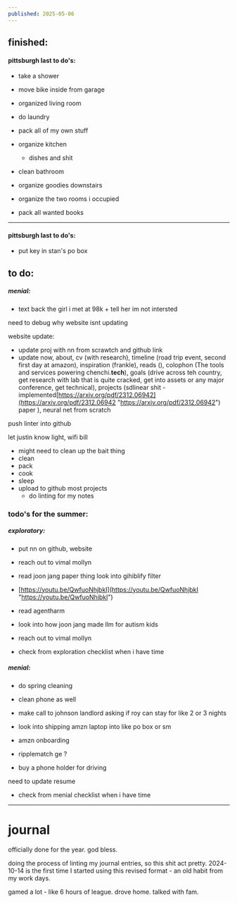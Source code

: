 ```yaml
---
published: 2025-05-06
---
```

## finished:

#### pittsburgh last to do's:
- take a shower 
- move bike inside from garage
- organized living room
- do laundry 
- pack all of my own stuff
- organize kitchen
	- dishes and shit
- clean bathroom
- organize goodies downstairs
- organize the two rooms i occupied

- pack all wanted books 

---
#### pittsburgh last to do's:

- put key in stan's po box

## to do:
##### menial:
- text back the girl i met at 98k + tell her im not intersted 

need to debug why website isnt updating

website update:
- update proj with nn from scrawtch and github link
- update now, about, cv (with research), timeline (road trip event, second first day at amazon), inspiration (frankle), reads (), colophon (The tools and services powering chenchi.**tech**), goals (drive across teh country, get research with lab that is quite cracked, get into assets or any major conference, get technical), projects (sdlinear shit - implemented[https://arxiv.org/pdf/2312.06942](https://arxiv.org/pdf/2312.06942 "https://arxiv.org/pdf/2312.06942") paper ), neural net from scratch 

push linter into github

let justin know light, wifi bill
 - might need to clean up the bait thing
 - clean 
 - pack
 - cook
 - sleep
 - upload to github most projects
	 - do linting for my notes


### todo's for the summer:

##### exploratory:
- put nn on github, website
- reach out to vimal mollyn

- read joon jang paper thing
look into gihiblify filter
- [https://youtu.be/QwfuoNhjbkI](https://youtu.be/QwfuoNhjbkI "https://youtu.be/QwfuoNhjbkI")

- read agentharm
- look into how  joon jang made llm for autism kids
- reach out to vimal mollyn 

- check from exploration checklist when i have time
##### menial:
- do spring cleaning 
- clean phone as well

- make call to johnson landlord asking if roy can stay for like 2 or 3 nights
- look into shipping amzn laptop into like po box or sm 

- amzn onboarding
- ripplematch ge ?
- buy a phone holder for driving

need to update resume

- check from menial checklist when i have time

---
# journal

officially done for the year. god bless. 

doing the process of linting my journal entries, so this shit act pretty. 2024-10-14 is the first time I started using this revised format - an old habit from my work days.

gamed a lot - like 6 hours of league. drove home. talked with fam.
